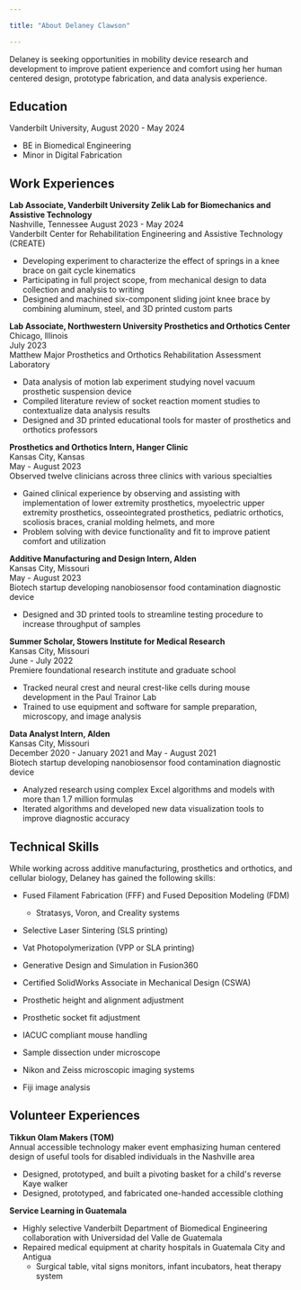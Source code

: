 ```yaml
---

title: "About Delaney Clawson"

---
```


Delaney is seeking opportunities in mobility device research and development to improve patient experience and comfort using her human centered design, prototype fabrication, and data analysis experience. 

## Education
Vanderbilt University, August 2020 - May 2024
 * BE in Biomedical Engineering
 * Minor in Digital Fabrication

## Work Experiences 
**Lab Associate, Vanderbilt University Zelik Lab for Biomechanics and Assistive Technology**  
Nashville, Tennessee
August 2023 - May 2024    
Vanderbilt Center for Rehabilitation Engineering and Assistive Technology (CREATE) 
 * Developing experiment to characterize the effect of springs in a knee brace on gait cycle kinematics
 * Participating in full project scope, from mechanical design to data collection and analysis to writing
 * Designed and machined six-component sliding joint knee brace by combining aluminum, steel, and 3D printed custom parts 

**Lab Associate, Northwestern University Prosthetics and Orthotics Center**  
Chicago, Illinois  
July 2023    
Matthew Major Prosthetics and Orthotics Rehabilitation Assessment Laboratory  
 * Data analysis of motion lab experiment studying novel vacuum prosthetic suspension device
 * Compiled literature review of socket reaction moment studies to contextualize data analysis results
 * Designed and 3D printed educational tools for master of prosthetics and orthotics professors  

**Prosthetics and Orthotics Intern, Hanger Clinic**   
Kansas City, Kansas  
May - August 2023   
Observed twelve clinicians across three clinics with various specialties
 * Gained clinical experience by observing and assisting with implementation of lower extremity prosthetics, myoelectric upper extremity prosthetics, osseointegrated prosthetics, pediatric orthotics, scoliosis braces, cranial molding helmets, and more
 * Problem solving with device functionality and fit to improve patient comfort and utilization  

**Additive Manufacturing and Design Intern, Alden**  
Kansas City, Missouri  
May - August 2023  
Biotech startup developing nanobiosensor food contamination diagnostic device  
 * Designed and 3D printed tools to streamline testing procedure to increase throughput of samples  

**Summer Scholar, Stowers Institute for Medical Research**  
Kansas City, Missouri  
June - July 2022  
Premiere foundational research institute and graduate school  
 * Tracked neural crest and neural crest-like cells during mouse development in the Paul Trainor Lab 
 * Trained to use equipment and software for sample preparation, microscopy, and image analysis

**Data Analyst Intern, Alden**  
Kansas City, Missouri  
December 2020 - January 2021 and May - August 2021   
Biotech startup developing nanobiosensor food contamination diagnostic device  
 * Analyzed research using complex Excel algorithms and models with more than 1.7 million formulas 
 * Iterated algorithms and developed new data visualization tools to improve diagnostic accuracy


## Technical Skills

While working across additive manufacturing, prosthetics and orthotics, and cellular biology, Delaney has gained the following skills:

* Fused Filament Fabrication (FFF) and Fused Deposition Modeling (FDM)
  * Stratasys, Voron, and Creality systems
* Selective Laser Sintering (SLS printing)
* Vat Photopolymerization (VPP or SLA printing)
* Generative Design and Simulation in Fusion360
* Certified SolidWorks Associate in Mechanical Design (CSWA)
 
* Prosthetic height and alignment adjustment
* Prosthetic socket fit adjustment

* IACUC compliant mouse handling
* Sample dissection under microscope
* Nikon and Zeiss microscopic imaging systems
* Fiji image analysis 

## Volunteer Experiences 

**Tikkun Olam Makers (TOM)**    
Annual accessible technology maker event emphasizing human centered design of useful tools for disabled individuals in the Nashville area 
* Designed, prototyped, and built a pivoting basket for a child's reverse Kaye walker
* Designed, prototyped, and fabricated one-handed accessible clothing

**Service Learning in Guatemala** 
* Highly selective Vanderbilt Department of Biomedical Engineering collaboration with Universidad del Valle de Guatemala
* Repaired medical equipment at charity hospitals in Guatemala City and Antigua
  * Surgical table, vital signs monitors, infant incubators, heat therapy system


